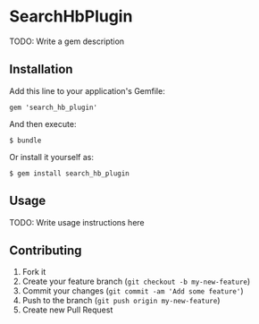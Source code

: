 # SearchHbPlugin

TODO: Write a gem description

## Installation

Add this line to your application's Gemfile:

    gem 'search_hb_plugin'

And then execute:

    $ bundle

Or install it yourself as:

    $ gem install search_hb_plugin

## Usage

TODO: Write usage instructions here

## Contributing

1. Fork it
2. Create your feature branch (`git checkout -b my-new-feature`)
3. Commit your changes (`git commit -am 'Add some feature'`)
4. Push to the branch (`git push origin my-new-feature`)
5. Create new Pull Request
